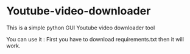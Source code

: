 # Youtube-video-downloader
This is a simple python GUI Youtube video downloader tool

You can use it : First you have to download requirements.txt
then it will work.
